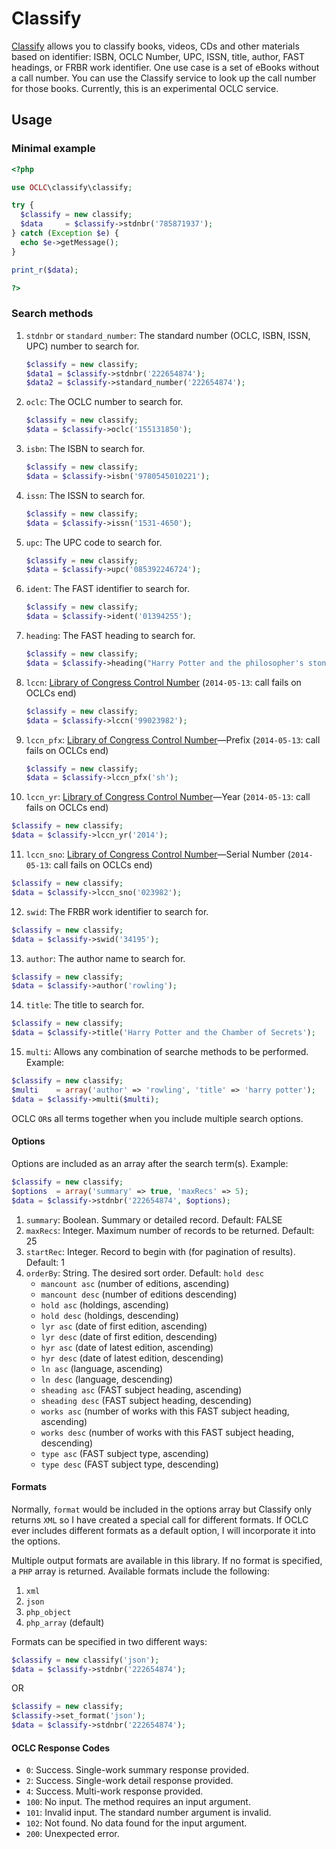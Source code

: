 # Classify
[Classify][1] allows you to classify books, videos, CDs and other materials based on identifier: ISBN, OCLC Number, UPC, ISSN, title, author, FAST headings, or FRBR work identifier. One use case is a set of eBooks without a call number. You can use the Classify service to look up the call number for those books. Currently, this is an experimental OCLC service.

## Usage

### Minimal example

```php
<?php

use OCLC\classify\classify;

try {
  $classify = new classify;
  $data     = $classify->stdnbr('785871937');
} catch (Exception $e) {
  echo $e->getMessage();
}

print_r($data);

?>
```

### Search methods

1. `stdnbr` or `standard_number`: The standard number (OCLC, ISBN, ISSN, UPC) number to search for.

   ```php
   $classify = new classify;
   $data1 = $classify->stdnbr('222654874');
   $data2 = $classify->standard_number('222654874');
   ```

2. `oclc`: The OCLC number to search for.

   ```php
   $classify = new classify;
   $data = $classify->oclc('155131850');
   ```

3. `isbn`: The ISBN to search for.

   ```php
   $classify = new classify;
   $data = $classify->isbn('9780545010221');
   ```

4. `issn`: The ISSN to search for.

   ```php
   $classify = new classify;
   $data = $classify->issn('1531-4650');
   ```

5. `upc`: The UPC code to search for.

   ```php
   $classify = new classify;
   $data = $classify->upc('085392246724');
   ```

6. `ident`: The FAST identifier to search for.

   ```php
   $classify = new classify;
   $data = $classify->ident('01394255');
   ```

7. `heading`: The FAST heading to search for.

   ```php
   $classify = new classify;
   $data = $classify->heading("Harry Potter and the philosopher's stone (Rowling, J. K.)");
   ```

8. `lccn`: [Library of Congress Control Number][2] (`2014-05-13`: call fails on OCLCs end)

   ```php
   $classify = new classify;
   $data = $classify->lccn('99023982');
   ```

9. `lccn_pfx`: [Library of Congress Control Number][2]—Prefix (`2014-05-13`: call fails on OCLCs end)

   ```php
   $classify = new classify;
   $data = $classify->lccn_pfx('sh');
   ```

10. `lccn_yr`: [Library of Congress Control Number][2]—Year (`2014-05-13`: call fails on OCLCs end)

   ```php
   $classify = new classify;
   $data = $classify->lccn_yr('2014');
   ```
11. `lccn_sno`: [Library of Congress Control Number][2]—Serial Number (`2014-05-13`: call fails on OCLCs end)

   ```php
   $classify = new classify;
   $data = $classify->lccn_sno('023982');
   ```

12. `swid`: The FRBR work identifier to search for.

   ```php
   $classify = new classify;
   $data = $classify->swid('34195');
   ```

13. `author`: The author name to search for.

   ```php
   $classify = new classify;
   $data = $classify->author('rowling');
   ```
14. `title`: The title to search for.

   ```php
   $classify = new classify;
   $data = $classify->title('Harry Potter and the Chamber of Secrets');
   ```

15. `multi`: Allows any combination of searche methods to be performed. Example:

  ```php
  $classify = new classify;
  $multi    = array('author' => 'rowling', 'title' => 'harry potter');
  $data = $classify->multi($multi);
  ```

OCLC `OR`s all terms together when you include multiple search options.

#### Options

Options are included as an array after the search term(s). Example:

```php
$classify = new classify;
$options  = array('summary' => true, 'maxRecs' => 5);
$data = $classify->stdnbr('222654874', $options);
```

1. `summary`: Boolean. Summary or detailed record. Default: FALSE
2. `maxRecs`: Integer. Maximum number of records to be returned. Default: 25
4. `startRec`: Integer. Record to begin with (for pagination of results). Default: 1
4. `orderBy`: String. The desired sort order. Default: `hold desc`
    - `mancount asc` (number of editions, ascending)
    - `mancount desc` (number of editions descending)
    - `hold asc` (holdings, ascending)
    - `hold desc` (holdings, descending)
    - `lyr asc` (date of first edition, ascending)
    - `lyr desc` (date of first edition, descending)
    - `hyr asc` (date of latest edition, ascending)
    - `hyr desc` (date of latest edition, descending)
    - `ln asc` (language, ascending)
    - `ln desc` (language, descending)
    - `sheading asc` (FAST subject heading, ascending)
    - `sheading desc` (FAST subject heading, descending)
    - `works asc` (number of works with this FAST subject heading, ascending)
    - `works desc` (number of works with this FAST subject heading, descending)
    - `type asc` (FAST subject type, ascending)
    - `type desc` (FAST subject type, descending)

#### Formats

Normally, `format` would be included in the options array but Classify only returns `XML` so I have created a special call for different formats. If OCLC ever includes different formats as a default option, I will incorporate it into the options.

Multiple output formats are available in this library. If no format is specified, a `PHP` array is returned. Available formats include the following:

1. `xml`
2. `json`
3. `php_object`
4. `php_array` (default)

Formats can be specified in two different ways:

```php
$classify = new classify('json');
$data = $classify->stdnbr('222654874');
```

OR

```php
$classify = new classify;
$classify->set_format('json');
$data = $classify->stdnbr('222654874');
```

#### OCLC Response Codes

* `0`: Success. Single-work summary response provided.
* `2`: Success. Single-work detail response provided.
* `4`: Success. Multi-work response provided.
* `100`: No input. The method requires an input argument.
* `101`: Invalid input. The standard number argument is invalid.
* `102`: Not found. No data found for the input argument.
* `200`: Unexpected error.

[1]: http://www.oclc.org/content/developer/worldwide/en_us/develop/web-services/classify.html
[2]: http://www.loc.gov/marc/lccn_structure.html
